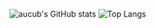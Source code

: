 ![aucub's GitHub stats](https://github-readme-stats.vercel.app/api?username=aucub&rank_icon=github&count_private=false&show_icons=true&theme=transparent&include_all_commits=true)
![Top Langs](https://github-readme-stats.vercel.app/api/top-langs/?username=aucub)

